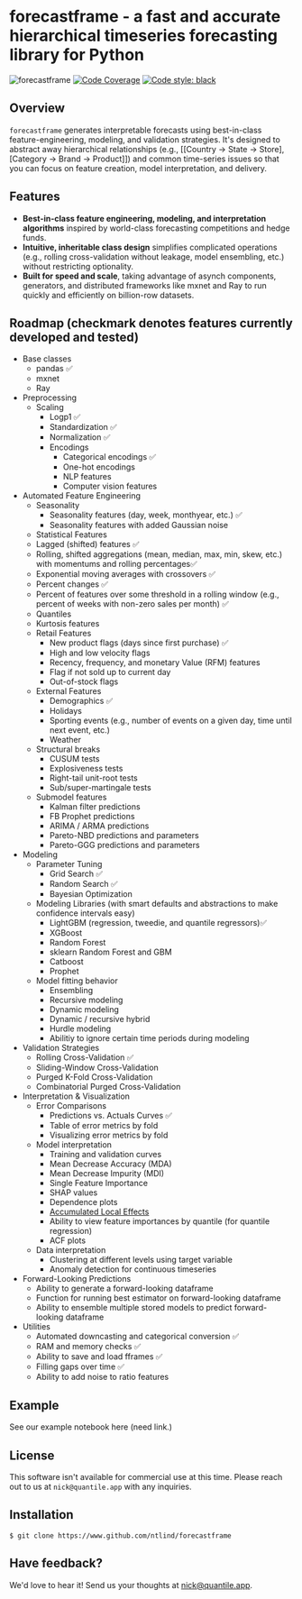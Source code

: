 # forecastframe - a fast and accurate hierarchical timeseries forecasting library for Python
![forecastframe](https://github.com/ntlind/forecastframe/workflows/build/badge.svg)
[![Code Coverage](https://codecov.io/gh/ntlind/forecastframe/branch/main/graph/badge.svg)](https://codecov.io/gh/ntlind/forecastframe)
[![Code style: black](https://img.shields.io/badge/code%20style-black-000000.svg)](https://github.com/psf/black)

## Overview

`forecastframe` generates interpretable forecasts using best-in-class feature-engineering, modeling, and validation strategies. 
It's designed to abstract away hierarchical relationships (e.g., [[Country -> 
State -> Store], [Category -> Brand -> Product]]) and common time-series issues 
so that you can focus on feature creation, model interpretation, and delivery.

## Features
- **Best-in-class feature engineering, modeling, and interpretation algorithms** inspired
    by world-class forecasting competitions and hedge funds.
- **Intuitive, inheritable class design** simplifies complicated operations (e.g., rolling 
    cross-validation without leakage, model ensembling, etc.) without restricting optionality. 
- **Built for speed and scale**, taking advantage of asynch components, generators, and distributed 
    frameworks like mxnet and Ray to run quickly and efficiently on billion-row datasets.

## Roadmap (checkmark denotes features currently developed and tested)
- Base classes
  - pandas ✅
  - mxnet
  - Ray
- Preprocessing
  - Scaling
    - Logp1 ✅
    - Standardization ✅
    - Normalization ✅
    - Encodings
      - Categorical encodings ✅
      - One-hot encodings
      - NLP features
      - Computer vision features
- Automated Feature Engineering
  - Seasonality
    - Seasonality features (day, week, monthyear, etc.) ✅
    - Seasonality features with added Gaussian noise
  -  Statistical Features
    - Lagged (shifted) features ✅
    - Rolling, shifted aggregations (mean, median, max, min, skew, etc.) with momentums and rolling percentages✅
    - Exponential moving averages with crossovers ✅
    - Percent changes ✅
    - Percent of features over some threshold in a rolling window (e.g., percent of weeks with non-zero sales per month) ✅
    - Quantiles 
    - Kurtosis features
  - Retail Features
    - New product flags (days since first purchase) ✅
    - High and low velocity flags
    - Recency, frequency, and monetary Value (RFM) features
    - Flag if not sold up to current day
    - Out-of-stock flags 
  - External Features
    - Demographics ✅
    - Holidays
    - Sporting events (e.g., number of events on a given day, time until next event, etc.)
    - Weather
  - Structural breaks
    - CUSUM tests
    - Explosiveness tests
    - Right-tail unit-root tests
    - Sub/super-martingale tests
  - Submodel features
    - Kalman filter predictions
    - FB Prophet predictions
    - ARIMA / ARMA predictions
    - Pareto-NBD predictions and parameters
    - Pareto-GGG predictions and parameters
- Modeling
  - Parameter Tuning
    - Grid Search  ✅ 
    - Random Search ✅ 
    - Bayesian Optimization
  - Modeling Libraries (with smart defaults and abstractions to make confidence intervals easy)
    - LightGBM (regression, tweedie, and quantile regressors)✅
    - XGBoost
    - Random Forest
    - sklearn Random Forest and GBM
    - Catboost
    - Prophet
  - Model fitting behavior
    - Ensembling
    - Recursive modeling
    - Dynamic modeling
    - Dynamic / recursive hybrid
    - Hurdle modeling
    - Abilitiy to ignore certain time periods during modeling
- Validation Strategies
  - Rolling Cross-Validation ✅ 
  - Sliding-Window Cross-Validation
  - Purged K-Fold Cross-Validation
  - Combinatorial Purged Cross-Validation
- Interpretation & Visualization
  - Error Comparisons
    - Predictions vs. Actuals Curves ✅ 
    - Table of error metrics by fold
    - Visualizing error metrics by fold
  - Model interpretation
    - Training and validation curves
    - Mean Decrease Accuracy (MDA)
    - Mean Decrease Impurity (MDI)
    - Single Feature Importance
    - SHAP values
    - Dependence plots
    - [Accumulated Local Effects](https://christophm.github.io/interpretable-ml-book/ale.html)
    - Ability to view feature importances by quantile (for quantile regression)
    - ACF plots
  - Data interpretation 
    - Clustering at different levels using target variable
    - Anomaly detection for continuous timeseries
- Forward-Looking Predictions
  - Ability to generate a forward-looking dataframe
  - Function for running best estimator on forward-looking dataframe
  - Ability to ensemble multiple stored models to predict forward-looking dataframe
- Utilities
  - Automated downcasting and categorical conversion ✅ 
  - RAM and memory checks ✅ 
  - Ability to save and load fframes ✅
  - Filling gaps over time ✅
  - Ability to add noise to ratio features
  
## Example

See our example notebook here (need link.)


## License

This software isn't available for commercial use at this time. Please reach out to us at `nick@quantile.app` with any inquiries.

## Installation

`$ git clone https://www.github.com/ntlind/forecastframe`

## Have feedback?

We'd love to hear it! Send us your thoughts at nick@quantile.app.
